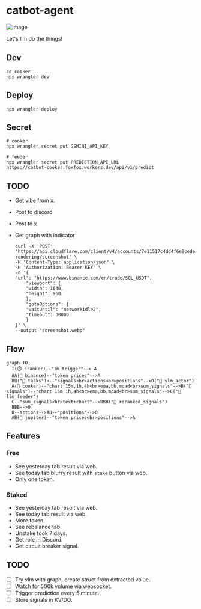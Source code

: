 # catbot-agent

![image](https://github.com/user-attachments/assets/59e64208-30a8-41dd-980e-b0754e2d7645)

Let's llm do the things!

## Dev

```
cd cooker
npx wrangler dev
```

## Deploy

```
npx wrangler deploy
```

## Secret

```
# cooker
npx wrangler secret put GEMINI_API_KEY

# feeder
npx wrangler secret put PREDICTION_API_URL
https://catbot-cooker.foxfox.workers.dev/api/v1/predict
```

## TODO

- Get vibe from x.
- Post to discord
- Post to x
- Get graph with indicator

  ```
  curl -X 'POST' 'https://api.cloudflare.com/client/v4/accounts/7e11517c4dd4f6e9cede7da9b60d66eb/browser-rendering/screenshot' \
  -H 'Content-Type: application/json' \
  -H 'Authorization: Bearer KEY' \
  -d '{
  "url": "https://www.binance.com/en/trade/SOL_USDT",
      "viewport": {
      "width": 1640,
      "height": 960
      },
      "gotoOptions": {
      "waitUntil": "networkidle2",
      "timeout": 30000
      }
  }' \
  --output "screenshot.webp"
  ```

## Flow

```mermaid
graph TD;
  I(⏱️ cranker)--"1m trigger"--> A
  AA(🌼 binance)--"token prices"-->A
  BB("🍰 tasks")<--"signals<br>actions<br>positions"-->O("🤖 vlm_actor")
  A(🐝 cooker)--"chart 15m,1h,4h<br>ema,bb,mcad<br>sum_signals"-->B("🍯 signals")--"chart 15m,1h,4h<br>ema,bb,mcad<br>sum_signals"-->C("🤖 llm_feeder")
  C--"sum_signals<br>text+chart"-->BBB("🎂 reranked_signals")
  BBB-->O
  O--actions-->AB--"positions"-->O
  AB(🌸 jupiter)--"token prices<br>positions"-->A
```

## Features

### Free

- See yesterday tab result via web.
- See today tab blurry result with `stake` button via web.
- Only one token.

### Staked

- See yesterday tab result via web.
- See today tab result via web.
- More token.
- See rebalance tab.
- Unstake took 7 days.
- Get role in Discord.
- Get circuit breaker signal.

## TODO

- [ ] Try vlm with graph, create struct from extracted value.
- [ ] Watch for 500k volume via websocket.
- [ ] Trigger prediction every 5 minute.
- [ ] Store signals in KV/DO.
